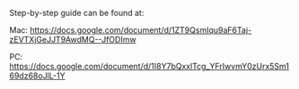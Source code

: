 Step-by-step guide can be found at:

Mac: https://docs.google.com/document/d/1ZT9QsmIqu9aF6Taj-zEVTXjGeJJT9AwdMQ--JfODImw

PC: https://docs.google.com/document/d/1I8Y7bQxxlTcg_YFrIwvmY0zUrx5Sm169dz68oJlL-1Y
